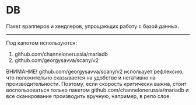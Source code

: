 # DB
Пакет врапперов и хендлеров, упрощающих работу с базой данных.
___

Под капотом используются:
1) github.com/channelonerussia/mariadb
2) github.com/georgysavva/scany/v2 

ВНИМАНИЕ! github.com/georgysavva/scany/v2 использует рефлексию, что положительно сказывается на удобстве и негативно на 
производительности. Поэтому, если скорость критически важна, стоит воспользоваться только пакетом github.com/channelonerussia/mariadb
и все сканирование производить вручную, например, в репо слое.

